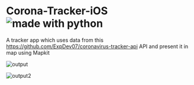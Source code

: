 # Corona-Tracker-iOS  <img src="https://img.shields.io/badge/Language-Swift-orange" alt="made with python">

A tracker app which uses data from  this https://github.com/ExpDev07/coronavirus-tracker-api API and present it in map using Mapkit 


![output](https://user-images.githubusercontent.com/51410810/77228908-85b6fe80-6bb0-11ea-8147-cb7e8328fb78.PNG)

![output2](https://user-images.githubusercontent.com/51410810/77228910-88195880-6bb0-11ea-9a96-0d81f4a46824.PNG)
